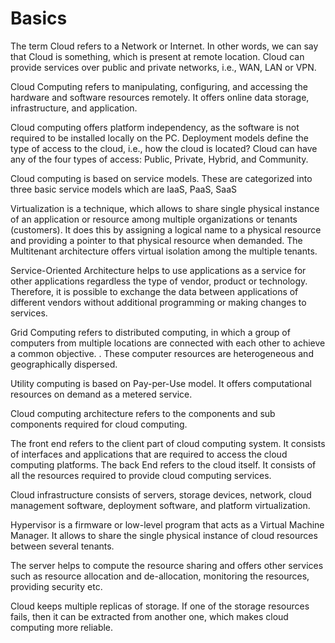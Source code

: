 # Basics

The term Cloud refers to a Network or Internet. 
In other words, we can say that Cloud is something, which is present at remote location. 
Cloud can provide services over public and private networks, i.e., WAN, LAN or VPN.

Cloud Computing refers to manipulating, configuring, and accessing the hardware and software resources remotely. 
It offers online data storage, infrastructure, and application.

Cloud computing offers platform independency, as the software is not required to be installed locally on the PC. 
Deployment models define the type of access to the cloud, i.e., how the cloud is located? 
Cloud can have any of the four types of access: Public, Private, Hybrid, and Community.

Cloud computing is based on service models. These are categorized into three basic service models which are IaaS, PaaS, SaaS

Virtualization is a technique, which allows to share single physical instance of an application or resource among multiple organizations or tenants (customers).
It does this by assigning a logical name to a physical resource and providing a pointer to that physical resource when demanded.
The Multitenant architecture offers virtual isolation among the multiple tenants.

Service-Oriented Architecture helps to use applications as a service for other applications regardless the type of vendor, product or technology. 
Therefore, it is possible to exchange the data between applications of different vendors without additional programming or making changes to services.

Grid Computing refers to distributed computing, in which a group of computers from multiple locations are connected with each other to achieve a common objective. . 
These computer resources are heterogeneous and geographically dispersed.

Utility computing is based on Pay-per-Use model. It offers computational resources on demand as a metered service.

Cloud computing architecture refers to the components and sub components required for cloud computing. 

The front end refers to the client part of cloud computing system. It consists of interfaces and applications that are required to access the cloud computing platforms.
The back End refers to the cloud itself. It consists of all the resources required to provide cloud computing services.

Cloud infrastructure consists of servers, storage devices, network, cloud management software, deployment software, and platform virtualization.

Hypervisor is a firmware or low-level program that acts as a Virtual Machine Manager. 
It allows to share the single physical instance of cloud resources between several tenants.

The server helps to compute the resource sharing and offers other services such as resource allocation and de-allocation, monitoring the resources, providing security etc.

Cloud keeps multiple replicas of storage. If one of the storage resources fails, then it can be extracted from another one, which makes cloud computing more reliable.

